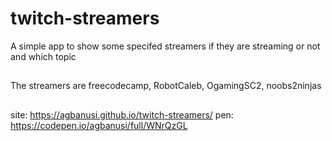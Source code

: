 # twitch-streamers
A simple app to show some specifed streamers if they are streaming or not and which topic
##
The streamers are freecodecamp, RobotCaleb, OgamingSC2, noobs2ninjas
##
site: https://agbanusi.github.io/twitch-streamers/  pen: https://codepen.io/agbanusi/full/WNrQzGL
